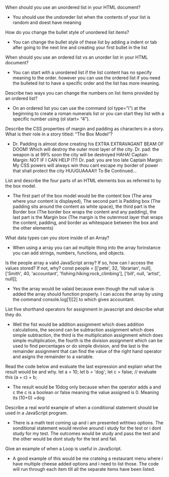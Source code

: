 When should you use an unordered list in your HTML document?

+ You should use the undoreder list when the contents of your list is random and doest have meaning 

How do you change the bullet style of unordered list items?

+ You can change the bullet style of these list by adding a indent or tab after going to the next line and creating your first bullet in the list 

When should you use an ordered list vs an unorder list in your HTML document?

+ You can start with a unordered list if the list content has no specify meaning to the order. however you can use the ordered list if you need the bulleted list to have a specific order and the list has more meaning.

Describe two ways you can change the numbers on list items provided by an ordered list?

+ On an ordered list you can use the command (ol type=”i”) at the beginning to create a roman numerals list or you can start they list with a specific number using (ol start= “4”).

Describe the CSS properties of margin and padding as characters in a story. What is their role in a story titled: “The Box Model”?

+ Dr. Padding is almost done creating his EXTRA EXTRAVAGANT BEAM OF DOOM! Which will destroy the outer most layer of the city. Dr. pad: the weapon is at 99% soon the city will be destroyed HAHA! Captain Margin: NOT IF I CAN HELP IT!! Dr. pad:  you are too late  Captain Margin: My CSS powers will always win thou cant escape my border of power that shall protect the city HUUGUAAAA!! To Be Continued…

List and describe the four parts of an HTML elements box as referred to by the box model.

+ The first part of the box model would be the content box (The area where your content is displayed), The second part is Padding box (The padding sits around the content as white space), the third part is the Border box (The border box wraps the content and any padding), the last part is the Margin box (The margin is the outermost layer that wraps the content, padding, and border as whitespace between the box and the other elements)

What data types can you store inside of an Array?

+ When using a array you can ad multiple thing into the array forinstance you can add strings, numbers, functions, and objects.

Is the people array a valid JavaScript array? If so, how can I access the values stored? If not, why?
 const people = [['pete', 32, 'librarian', null], ['Smith', 40, 'accountant', 'fishing:hiking:rock_climbing'], ['bill', null, 'artist', null]];

 + Yes the array would be valaid because even though the null value is added the array should function properly. I can acces the array by using the command console.log[1][2] to which gives accountant.

List five shorthand operators for assignment in javascript and describe what they do.

+ Well the fist would be addition assignment which does addition calculations, the second can be subtraction assignment which does simple subtraction, the third is the multiplication assignment which does simple multiplication, the fourth is the division assignment which can be used to find percentages or do simple division, and the last is the remainder assignment that can find the value of the right hand operator and asigns the remainder to a variable.

Read the code below and evaluate the last expression and explain what the result would be and why.
 let a = 10;
 let b = 'dog';
 let c = false;
// evaluate this
 (a + c) + b;

+ The result would be 10dog only because when the operator adds a and c the c is a boolean or false meaning the value assigned is 0. Meaning its (10+0) +dog

Describe a real world example of when a conditional statement should be used in a JavaScript program.

+ There is a math test coming up and i am presented withtwo options. The sonditional statement would revolve around i study for the test or i dont study for my test. The outcomes would be study and pass the test and the other would be dont study for the test and fail.

Give an example of when a Loop is useful in JavaScript.

+ A good example of this would be me crateing a restaurant menu where i have multiple cheese added options and i need to list those. The code will run through each item till all the separate items have been listed.
